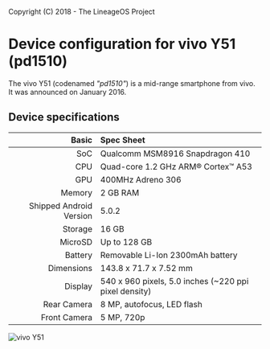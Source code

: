 Copyright (C) 2018 - The LineageOS Project

Device configuration for vivo Y51 (pd1510)
========================================================

The vivo Y51 (codenamed _"pd1510"_) is a mid-range smartphone from vivo.
It was announced on January 2016.

## Device specifications

Basic   | Spec Sheet
-------:|:-------------------------
SoC     | Qualcomm MSM8916 Snapdragon 410
CPU     | Quad-core 1.2 GHz ARM® Cortex™ A53
GPU     | 400MHz Adreno 306
Memory  | 2 GB RAM
Shipped Android Version | 5.0.2
Storage | 16 GB
MicroSD | Up to 128 GB
Battery | Removable Li-Ion 2300mAh battery
Dimensions | 143.8 x 71.7 x 7.52 mm
Display | 540 x 960 pixels, 5.0 inches (~220 ppi pixel density)
Rear Camera | 8 MP, autofocus, LED flash
Front Camera | 5 MP, 720p

![vivo Y51](http://cdn.ndtv.com/tech/vivo_y51.jpg "vivo Y51 in white")
